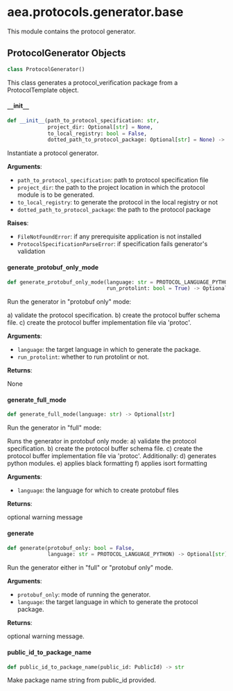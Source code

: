 <a id="aea.protocols.generator.base"></a>

# aea.protocols.generator.base

This module contains the protocol generator.

<a id="aea.protocols.generator.base.ProtocolGenerator"></a>

## ProtocolGenerator Objects

```python
class ProtocolGenerator()
```

This class generates a protocol_verification package from a ProtocolTemplate object.

<a id="aea.protocols.generator.base.ProtocolGenerator.__init__"></a>

#### `__`init`__`

```python
def __init__(path_to_protocol_specification: str,
             project_dir: Optional[str] = None,
             to_local_registry: bool = False,
             dotted_path_to_protocol_package: Optional[str] = None) -> None
```

Instantiate a protocol generator.

**Arguments**:

- `path_to_protocol_specification`: path to protocol specification file
- `project_dir`: the path to the project location in which the protocol module is to be generated.
- `to_local_registry`: to generate the protocol in the local registry or not
- `dotted_path_to_protocol_package`: the path to the protocol package

**Raises**:

- `FileNotFoundError`: if any prerequisite application is not installed
- `ProtocolSpecificationParseError`: if specification fails generator's validation

<a id="aea.protocols.generator.base.ProtocolGenerator.generate_protobuf_only_mode"></a>

#### generate`_`protobuf`_`only`_`mode

```python
def generate_protobuf_only_mode(language: str = PROTOCOL_LANGUAGE_PYTHON,
                                run_protolint: bool = True) -> Optional[str]
```

Run the generator in "protobuf only" mode:

a) validate the protocol specification.
b) create the protocol buffer schema file.
c) create the protocol buffer implementation file via 'protoc'.

**Arguments**:

- `language`: the target language in which to generate the package.
- `run_protolint`: whether to run protolint or not.

**Returns**:

None

<a id="aea.protocols.generator.base.ProtocolGenerator.generate_full_mode"></a>

#### generate`_`full`_`mode

```python
def generate_full_mode(language: str) -> Optional[str]
```

Run the generator in "full" mode:

Runs the generator in protobuf only mode:
    a) validate the protocol specification.
    b) create the protocol buffer schema file.
    c) create the protocol buffer implementation file via 'protoc'.
Additionally:
d) generates python modules.
e) applies black formatting
f) applies isort formatting

**Arguments**:

- `language`: the language for which to create protobuf files

**Returns**:

optional warning message

<a id="aea.protocols.generator.base.ProtocolGenerator.generate"></a>

#### generate

```python
def generate(protobuf_only: bool = False,
             language: str = PROTOCOL_LANGUAGE_PYTHON) -> Optional[str]
```

Run the generator either in "full" or "protobuf only" mode.

**Arguments**:

- `protobuf_only`: mode of running the generator.
- `language`: the target language in which to generate the protocol package.

**Returns**:

optional warning message.

<a id="aea.protocols.generator.base.public_id_to_package_name"></a>

#### public`_`id`_`to`_`package`_`name

```python
def public_id_to_package_name(public_id: PublicId) -> str
```

Make package name string from public_id provided.

